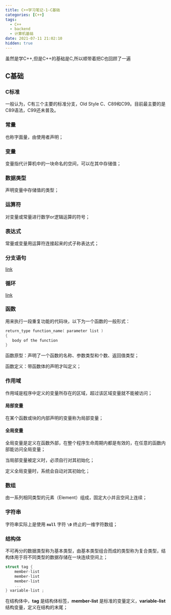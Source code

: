 ```yaml
---
title: C++学习笔记-1-C基础
categories: [C++]
tags:
  - C++
  - backend
  - 计算机基础
date: 2021-07-11 21:02:10
hidden: true
---
```


虽然是学C++,但是C++的基础是C,所以顺带着把C也回顾了一遍

## C基础

### C标准

一般认为，C有三个主要的标准分支，Old Style C、C89和C99。目前最主要的是C89语法，C99还未普及。

### 常量

也称字面量，由使用者声明；

### 变量

变量指代计算机中的一块命名的空间，可以在其中存储值；

### 数据类型

声明变量中存储值的类型；

### 运算符

对变量或常量进行数学or逻辑运算的符号；

### 表达式

常量或变量用运算符连接起来的式子称表达式；

### 分支语句

[link](https://www.runoob.com/cprogramming/c-decision.html)

### 循环

[link](https://www.runoob.com/cprogramming/c-loops.html)

### 函数

用来执行一段重复功能的代码块，以下为一个函数的一般形式：

```c
return_type function_name( parameter list )
{
   body of the function
}
```

函数原型：声明了一个函数的名称、参数类型和个数、返回值类型；

函数定义：带函数体的声明才叫定义；

### 作用域

作用域是程序中定义的变量所存在的区域，超过该区域变量就不能被访问；

#### 局部变量

在某个函数或块的内部声明的变量称为局部变量；

#### 全局变量

全局变量是定义在函数外部，在整个程序生命周期内都是有效的，在任意的函数内部能访问全局变量；

当局部变量被定义时，必须自行对其初始化；

定义全局变量时，系统会自动对其初始化；

### 数组

由一系列相同类型的元素（Element）组成，固定大小并且空间上连续；

### 字符串

字符串实际上是使用 **`null`** 字符 **`\0`** 终止的一维字符数组；

### 结构体

不可再分的数据类型称为基本类型，由基本类型组合而成的类型称为复合类型，结构体用于将不同类型的数据存储在一块连续空间上；

```c
struct tag { 
    member-list
    member-list 
    member-list  
    ...
} variable-list ;
```

在结构体中，**tag** 是结构体标签，**member-list** 是标准的变量定义，**variable-list** 结构变量，定义在结构的末尾；




